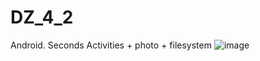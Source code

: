 # DZ_4_2
Android. Seconds Activities + photo + filesystem
![image](https://user-images.githubusercontent.com/58872563/76626335-309d3c00-6563-11ea-8621-833f52681c79.png)
